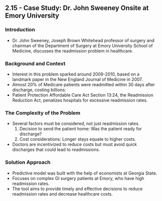 ## 2.15 - Case Study: Dr. John Sweeney Onsite at Emory University

### Introduction
- Dr. John Sweeney, Joseph Brown Whitehead professor of surgery and chairman of the Department of Surgery at Emory University School of Medicine, discusses the readmission problem in healthcare.

### Background and Context
- Interest in this problem sparked around 2009-2010, based on a landmark paper in the New England Journal of Medicine in 2007.
- Almost 20% of Medicare patients were readmitted within 30 days after discharge, costing billions.
- Patient Protection Affordable Care Act Section 13:24, the Readmission Reduction Act, penalizes hospitals for excessive readmission rates.

### The Complexity of the Problem
- Several factors must be considered, not just readmission rates.
    1. Decision to send the patient home: Was the patient ready for discharge?
    2. Cost considerations: Longer stays equate to higher costs.
- Doctors are incentivized to reduce costs but must avoid quick discharges that could lead to readmissions.

### Solution Approach
- Predictive model was built with the help of economists at Georgia State.
- Focuses on complex GI surgery patients at Emory, who have high readmission rates.
- The tool aims to provide timely and effective decisions to reduce readmission rates and decrease healthcare costs.

